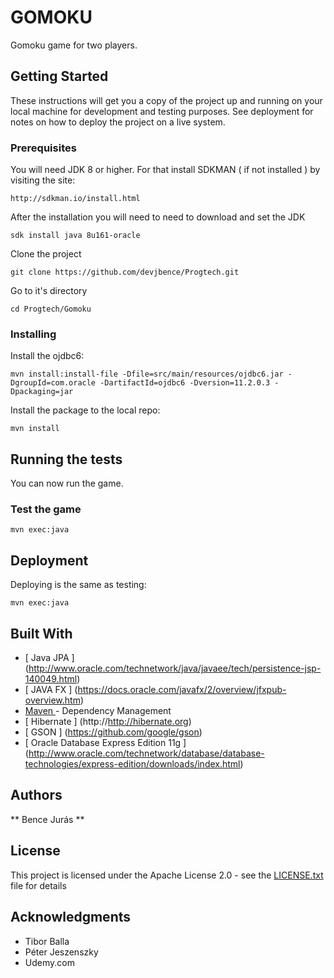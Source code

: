 # GOMOKU

Gomoku game for two players.

## Getting Started

These instructions will get you a copy of the project up and running on your local machine for development and testing purposes. See deployment for notes on how to deploy the project on a live system.

### Prerequisites

You will need JDK 8 or higher. For that install SDKMAN ( if not installed ) by visiting the site:

```
http://sdkman.io/install.html
```

After the installation you will need to need to download and set the JDK

```
sdk install java 8u161-oracle
```

Clone the project

```
git clone https://github.com/devjbence/Progtech.git

```
Go to it's directory
```
cd Progtech/Gomoku
```

### Installing

Install the ojdbc6:

```
mvn install:install-file -Dfile=src/main/resources/ojdbc6.jar -DgroupId=com.oracle -DartifactId=ojdbc6 -Dversion=11.2.0.3 -Dpackaging=jar
```

Install the package to the local repo:

```
mvn install
```

## Running the tests

You can now run the game.

### Test the game

```
mvn exec:java
```

## Deployment

Deploying is the same as testing:

```
mvn exec:java
```

## Built With
* [ Java JPA ] (http://www.oracle.com/technetwork/java/javaee/tech/persistence-jsp-140049.html)
* [ JAVA FX ] (https://docs.oracle.com/javafx/2/overview/jfxpub-overview.htm)
* [ Maven ](https://maven.apache.org/) - Dependency Management
* [ Hibernate ] (http://http://hibernate.org)
* [ GSON ] (https://github.com/google/gson)
* [ Oracle Database Express Edition 11g ] (http://www.oracle.com/technetwork/database/database-technologies/express-edition/downloads/index.html)


## Authors

 ** Bence Jurás ** 

## License

This project is licensed under the Apache License 2.0 - see the [LICENSE.txt](LICENSE.txt) file for details

## Acknowledgments

* Tibor Balla
* Péter Jeszenszky
* Udemy.com

